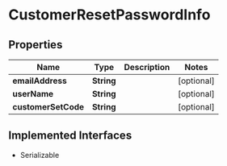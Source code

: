 

# CustomerResetPasswordInfo


## Properties

| Name | Type | Description | Notes |
|------------ | ------------- | ------------- | -------------|
|**emailAddress** | **String** |  |  [optional] |
|**userName** | **String** |  |  [optional] |
|**customerSetCode** | **String** |  |  [optional] |


## Implemented Interfaces

* Serializable


